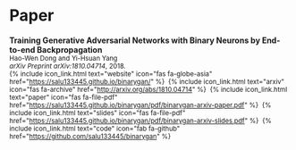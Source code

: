 # Paper

__Training Generative Adversarial Networks with Binary Neurons by End-to-end Backpropagation__<br>
<span style="font-size:smaller;">
  Hao-Wen Dong and Yi-Hsuan Yang<br>
  _arXiv Preprint arXiv:1810.04714_, 2018.<br>
  {% include icon_link.html text="website" icon="fas fa-globe-asia" href="https://salu133445.github.io/binarygan/" %}&nbsp;
  {% include icon_link.html text="arxiv" icon="fas fa-archive" href="http://arxiv.org/abs/1810.04714" %}&nbsp;
  {% include icon_link.html text="paper" icon="fas fa-file-pdf" href="https://salu133445.github.io/binarygan/pdf/binarygan-arxiv-paper.pdf" %}&nbsp;
  {% include icon_link.html text="slides" icon="fas fa-file-pdf" href="https://salu133445.github.io/binarygan/pdf/binarygan-arxiv-slides.pdf" %}&nbsp;
  {% include icon_link.html text="code" icon="fab fa-github" href="https://github.com/salu133445/binarygan" %}
</span>
